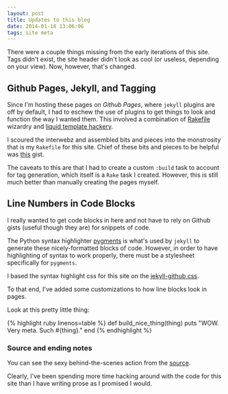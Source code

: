 ```yaml
---
layout: post
title: Updates to this blog
date: 2014-01-18 13:06:06
tags: site meta
---
```


There were a couple things missing from the early iterations of this site. Tags didn't exist, the site header didn't look as cool (or useless, depending on your view). Now, however, that's changed.

## Github Pages, Jekyll, and Tagging

Since I'm hosting these pages on *Github Pages*, where `jekyll` plugins are off by default, I had to eschew the use of plugins to get things to look and function the way I wanted them. This involved a combination of [Rakefile](https://github.com/hckr/hckr.github.io/blob/master/Rakefile) wizardry and [liquid template hackery](https://github.com/hckr/hckr.github.io/blob/master/_includes/).

I scoured the interwebz and assembled bits and pieces into the monstrosity that is my `Rakefile` for this site. Chief of these bits and pieces to be helpful was [this](https://gist.github.com/stammy/790778) gist. 

The caveats to this are that I had to create a custom `:build` task to account for tag generation, which itself is a `Rake` task I created. However, this is still much better than manually creating the pages myself.

## Line Numbers in Code Blocks

I really wanted to get code blocks in here and not have to rely on Github gists (useful though they are) for snippets of code.

The Python syntax highlighter [pygments](http://pygments.org/) is what's used by `jekyll` to generate these nicely-formatted blocks of code. However, in order to have highlighting of syntax to work properly, there must be a stylesheet specifically for `pygments`.

I based the syntax highlight css for this site on the [jekyll-github css](https://github.com/aahan/pygments-github-style/blob/master/jekyll-github.css).

To that end, I've added some customizations to how line blocks look in pages. 

Look at this pretty little thing:

{% highlight ruby linenos=table %}
def build_nice_thing(thing)
	puts "WOW. Very meta. Such #{thing}."
end
{% endhighlight %}


### Source and ending notes

You can see the sexy behind-the-scenes action from the [source](https://github.com/hckr/hckr.github.io). 

Clearly, I've been spending more time hacking around with the code for this site than I have writing prose as I promised I would.

